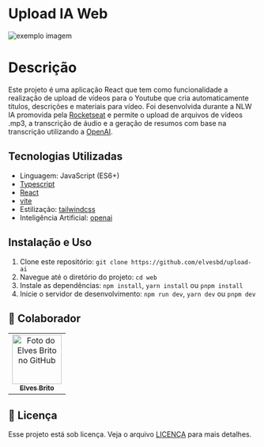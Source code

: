 # Upload IA Web

<img src="https://i.imgur.com/B0hS1YS.png" alt="exemplo imagem">

# Descrição

Este projeto é uma aplicação React que tem como funcionalidade a realização de upload de vídeos para o Youtube que cria automaticamente títulos, descrições e materiais para vídeo. Foi desenvolvida durante a NLW IA promovida pela [Rocketseat](https://www.rocketseat.com.br/) e permite o upload de arquivos de vídeos .mp3, a transcrição de áudio e a geração de resumos com base na transcrição utilizando a [OpenAI](https://openai.com/).

## Tecnologias Utilizadas

- Linguagem: JavaScript (ES6+)
- [Typescript](https://www.typescriptlang.org/)
- [React](https://react.dev/)
- [vite](https://vitejs.dev/)
- Estilização: [tailwindcss](https://tailwindcss.com/)
- Inteligência Artificial: [openai](https://openai.com/)

## Instalação e Uso

1. Clone este repositório: `git clone https://github.com/elvesbd/upload-ai`
2. Navegue até o diretório do projeto: `cd web`
3. Instale as dependências: `npm install`, `yarn install` ou `pnpm install`
4. Inicie o servidor de desenvolvimento: `npm run dev`, `yarn dev` ou `pnpm dev`

## 🤝 Colaborador

<table>
  <tr>
    <td align="center">
      <a href="#">
        <img src="https://github.com/elvesbd.png" width="100px;" alt="Foto do Elves Brito no GitHub"/><br>
        <sub>
          <b>Elves Brito</b>
        </sub>
      </a>
    </td>
  </tr>
</table>

## 📝 Licença

Esse projeto está sob licença. Veja o arquivo [LICENÇA](LICENSE.md) para mais detalhes.
